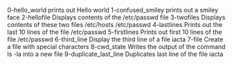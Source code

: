 0-hello_world prints out Hello world
1-confused_smiley prints out a smiley face
2-hellofile Displays contents of the /etc/passwd file
3-twofiles Displays contents of these two files /etc/hosts /etc/passwd
4-lastlines Prints out the last 10 lines of the file /etc/passwd
5-firstlines Prints out first 10 lines of the file /etc/passwd
6-third_line Display the third line of a file iacta
7-file Create a file with special characters
8-cwd_state Writes the output of the command ls -la into a new file
9-duplicate_last_line Duplicates last line of the file iacta
